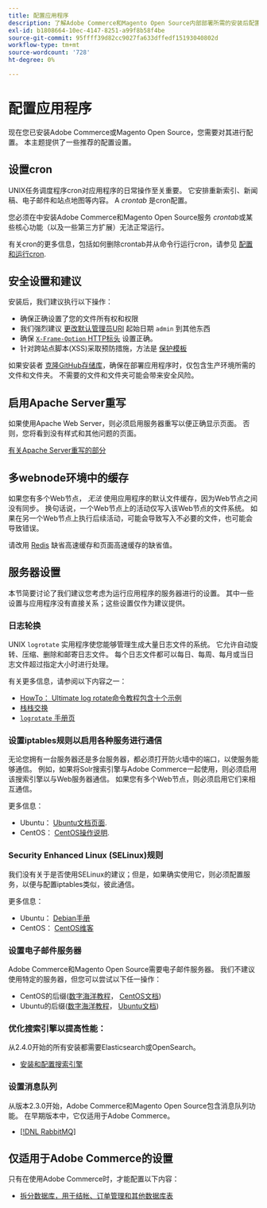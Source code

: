 ```yaml
---
title: 配置应用程序
description: 了解Adobe Commerce和Magento Open Source内部部署所需的安装后配置。
exl-id: b1808664-10ec-4147-8251-a99f8b58f4be
source-git-commit: 95ffff39d82cc9027fa633dffedf15193040802d
workflow-type: tm+mt
source-wordcount: '728'
ht-degree: 0%

---
```


# 配置应用程序

现在您已安装Adobe Commerce或Magento Open Source，您需要对其进行配置。 本主题提供了一些推荐的配置设置。

## 设置cron

UNIX任务调度程序cron对应用程序的日常操作至关重要。 它安排重新索引、新闻稿、电子邮件和站点地图等内容。 A *crontab* 是cron配置。

您必须在中安装Adobe Commerce和Magento Open Source服务 *crontab*&#x200B;或某些核心功能（以及一些第三方扩展）无法正常运行。

有关cron的更多信息，包括如何删除crontab并从命令行运行cron，请参见 [配置和运行cron](../../configuration/cli/configure-cron-jobs.md).

## 安全设置和建议

安装后，我们建议执行以下操作：

* 确保正确设置了您的文件所有权和权限
* 我们强烈建议 [更改默认管理员URI](../tutorials/admin-uri.md) 起始日期 `admin` 到其他东西
* 确保 [`X-Frame-Option` HTTP标头](../../configuration/security/xframe-options.md) 设置正确。
* 针对跨站点脚本(XSS)采取预防措施，方法是 [保护模板](https://developer.adobe.com/commerce/php/development/security/cross-site-scripting/)

如果安装者 [克隆GitHub存储库](https://developer.adobe.com/commerce/contributor/guides/install/clone-repository/)，确保在部署应用程序时，仅包含生产环境所需的文件和文件夹。 不需要的文件和文件夹可能会带来安全风险。

## 启用Apache Server重写

如果使用Apache Web Server，则必须启用服务器重写以便正确显示页面。 否则，您将看到没有样式和其他问题的页面。

[有关Apache Server重写的部分](../prerequisites/web-server/apache.md#apache-rewrites-and-htaccess)

## 多webnode环境中的缓存

如果您有多个Web节点， *无法* 使用应用程序的默认文件缓存，因为Web节点之间没有同步。 换句话说，一个Web节点上的活动仅写入该Web节点的文件系统。 如果在另一个Web节点上执行后续活动，可能会导致写入不必要的文件，也可能会导致错误。

请改用 [Redis](../../configuration/cache/config-redis.md) 缺省高速缓存和页面高速缓存的缺省值。

## 服务器设置

本节简要讨论了我们建议您考虑为运行应用程序的服务器进行的设置。 其中一些设置与应用程序没有直接关系；这些设置仅作为建议提供。

### 日志轮换

UNIX `logrotate` 实用程序使您能够管理生成大量日志文件的系统。 它允许自动旋转、压缩、删除和邮寄日志文件。 每个日志文件都可以每日、每周、每月或当日志文件超过指定大小时进行处理。

有关更多信息，请参阅以下内容之一：

* [HowTo： Ultimate log rotate命令教程包含十个示例](https://www.thegeekstuff.com/2010/07/logrotate-examples)
* [栈栈交换](https://unix.stackexchange.com/questions/85662/how-to-properly-automatically-manually-rotate-log-files-for-production-rails-app)
* [`logrotate` 手册页](https://linuxconfig.org/logrotate-8-manual-page)

### 设置iptables规则以启用各种服务进行通信

无论您拥有一台服务器还是多台服务器，都必须打开防火墙中的端口，以使服务能够通信。 例如，如果将Solr搜索引擎与Adobe Commerce一起使用，则必须启用该搜索引擎以与Web服务器通信。 如果您有多个Web节点，则必须启用它们来相互通信。

更多信息：

* Ubuntu： [Ubuntu文档页面](https://help.ubuntu.com/community/IptablesHowTo).
* CentOS： [CentOS操作说明](https://wiki.centos.org/HowTos/Network/IPTables).

### Security Enhanced Linux (SELinux)规则

我们没有关于是否使用SELinux的建议；但是，如果确实使用它，则必须配置服务，以便与配置iptables类似，彼此通信。

更多信息：

* Ubuntu： [Debian手册](https://debian-handbook.info/browse/stable/sect.selinux.html)
* CentOS： [CentOS维客](https://wiki.centos.org/HowTos/SELinux)

### 设置电子邮件服务器

Adobe Commerce和Magento Open Source需要电子邮件服务器。 我们不建议使用特定的服务器，但您可以尝试以下任一操作：

* CentOS的后缀([数字海洋教程](https://www.digitalocean.com/community/tutorials/how-to-install-postfix-on-centos-6)， [CentOS文档](https://www.centos.org))
* Ubuntu的后缀([数字海洋教程](https://www.digitalocean.com/community/tutorials/how-to-install-and-setup-postfix-on-ubuntu-14-04)， [Ubuntu文档](https://help.ubuntu.com/community/MailServer))

### 优化搜索引擎以提高性能：

从2.4.0开始的所有安装都需要Elasticsearch或OpenSearch。

* [安装和配置搜索引擎](../../configuration/search/overview-search.md)

### 设置消息队列

从版本2.3.0开始，Adobe Commerce和Magento Open Source包含消息队列功能。 在早期版本中，它仅适用于Adobe Commerce。

* [[!DNL RabbitMQ]](../../configuration/queues/message-queue-framework.md)

## 仅适用于Adobe Commerce的设置

只有在使用Adobe Commerce时，才能配置以下内容：

* [拆分数据库，用于结帐、订单管理和其他数据库表](../../configuration/storage/multi-master.md)
